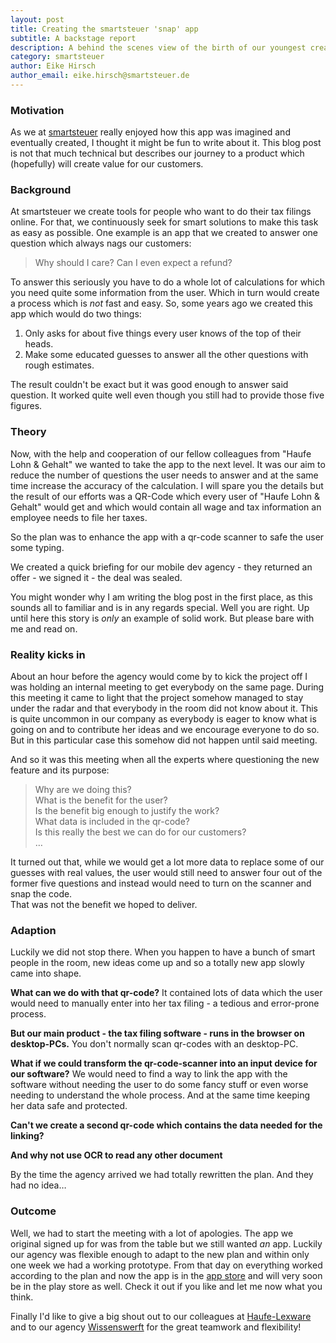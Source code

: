 ```yaml
---
layout: post
title: Creating the smartsteuer 'snap' app
subtitle: A backstage report
description: A behind the scenes view of the birth of our youngest creation.
category: smartsteuer
author: Eike Hirsch
author_email: eike.hirsch@smartsteuer.de
---
```


### Motivation ###

As we at [smartsteuer](https://www.smartsteuer.de) really enjoyed how this app was imagined and eventually created, 
I thought it might be fun to write about it. This blog post is not that much technical but describes our journey to a 
product which (hopefully) will create value for our customers. 

### Background

At smartsteuer we create tools for people who want to do their tax filings online. For that, we 
continuously seek for smart solutions to make this task as easy as possible. One example is an app that we created to
answer one question which always nags our customers: 
  
> Why should I care? Can I even expect a refund?
  
To answer this seriously you have to do a whole lot of calculations for which you need quite some information 
from the user. Which in turn would create a process which is _not_ fast and easy. So, some years ago we created this
app which would do two things:

1. Only asks for about five things every user knows of the top of their heads.
2. Make some educated guesses to answer all the other questions with rough estimates.

The result couldn't be exact but it was good enough to answer said question. It worked quite well even though you still
had to provide those five figures.

### Theory

Now, with the help and cooperation of our fellow colleagues from "Haufe Lohn & Gehalt" we wanted to take the app to the
next level. It was our aim to reduce the number of questions the user needs to answer and at the same time increase the
accuracy of the calculation. I will spare you the details but the result of our efforts was a QR-Code which every user
of "Haufe Lohn & Gehalt" would get and which would contain all wage and tax information an employee needs to file her 
taxes.

So the plan was to enhance the app with a qr-code scanner to safe the user some typing.
 
We created a quick briefing for our mobile dev agency - they returned an offer - we signed it - the deal was sealed.
  
You might wonder why I am writing the blog post in the first place, as this sounds all to familiar and is in any regards
special. Well you are right. Up until here this story is _only_ an example of solid work. 
But please bare with me and read on.

### Reality kicks in

About an hour before the agency would come by to kick the project off I was holding an internal meeting to get everybody
on the same page. During this meeting it came to light that the project somehow managed to stay under the radar and that 
everybody in the room did not know about it. This is quite uncommon in our company as everybody is eager to know what is
going on and to contribute her ideas and we encourage everyone to do so. But in this particular case this somehow did 
not happen until said meeting.

And so it was this meeting when all the experts where questioning the new feature and its purpose:
  
> Why are we doing this?  
> What is the benefit for the user?  
> Is the benefit big enough to justify the work?  
> What data is included in the qr-code?  
> Is this really the best we can do for our customers?  
> …  

It turned out that, while we would get a lot more data to replace some of our guesses with real values, the user 
would still need to answer four out of the former five questions and instead would need to turn on the scanner and snap
the code.  
That was not the benefit we hoped to deliver.

### Adaption

Luckily we did not stop there. When you happen to have a bunch of smart people in the room, new ideas come up and 
so a totally new app slowly came into shape.

**What can we do with that qr-code?** It contained lots of data which the user would need to manually enter into her tax 
filing - a tedious and error-prone process.

**But our main product - the tax filing software - runs in the browser on desktop-PCs.** You don't normally scan qr-codes
with an desktop-PC.

**What if we could transform the qr-code-scanner into an input device for our software?** We would need to find a way to
link the app with the software without needing the user to do some fancy stuff or even worse needing to understand the 
whole process. And at the same time keeping her data safe and protected.
 
**Can't we create a second qr-code which contains the data needed for the linking?** 

**And why not use OCR to read any other document**
 
By the time the agency arrived we had totally rewritten the plan. And they had no idea…

### Outcome

Well, we had to start the meeting with a lot of apologies. The app we original signed up for was from the table but we 
still wanted *an* app. Luckily our agency was flexible enough to adapt to the new plan and within only one week we had a 
working prototype. 
From that day on everything worked according to the plan and now the app is in the 
[app store](https://itunes.apple.com/de/app/smartsteuer/id1068423226?mt=8) and will very soon be in 
the play store as well. Check it out if you like and let me now what you think. 

Finally I'd like to give a big shout out to our colleagues at [Haufe-Lexware](http://haufe-lexware.com) and to our 
agency [Wissenswerft](http://wissenswerft.net) for the great teamwork and flexibility! 



 

